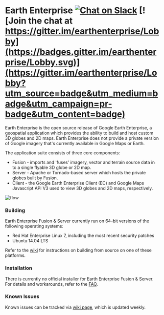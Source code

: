 # Earth Enterprise [![Chat on Slack](https://img.shields.io/badge/chat-slack-ff69b4.svg)](http://slack.opengee.org) [![Join the chat at https://gitter.im/earthenterprise/Lobby](https://badges.gitter.im/earthenterprise/Lobby.svg)](https://gitter.im/earthenterprise/Lobby?utm_source=badge&utm_medium=badge&utm_campaign=pr-badge&utm_content=badge)

Earth Enterprise is the open source release of Google Earth Enterprise, a geospatial application which provides the ability to build and host custom 3D globes and 2D maps.  Earth Enterprise does not provide a private version of Google imagery that's currently available in Google Maps or Earth.

The application suite consists of three core components:
* Fusion - imports and 'fuses' imagery, vector and terrain source data in to a single flyable 3D globe or 2D map.
* Server - Apache or Tornado-based server which hosts the private globes built by Fusion.
* Client - the Google Earth Enterprise Client (EC) and Google Maps Javascript API V3 used to view 3D globes and 2D maps, respectively.

![flow](https://lh3.googleusercontent.com/ZGQH04lc2mYmw1JEx0Jvwiardw5H6cwrmRhSj75pSKF6r1FRwwYUBUIBnTE6n5uY071XV7__mmVDKdV6B1tEpUQwFNYnt1HBfxiz3Hrqbw99HUFQKVFnht11EkPz70xCtuhFlCi3)

### Building
Earth Enterprise Fusion & Server currently run on 64-bit versions of the following operating systems:

* Red Hat Enterprise Linux 7, including the most recent security patches
* Ubuntu 14.04 LTS

Refer to the [wiki](https://github.com/google/earthenterprise/wiki/Build-Instructions) for instructions on building from source on one of these platforms.

### Installation
There is currently no official installer for Earth Enterprise Fusion & Server.  For details and workarounds, refer to the [FAQ](https://github.com/google/earthenterprise/wiki/Frequently-Asked-Questions#ive-built-gee-fusion-and-server-now-how-do-i-install-them).

### Known Issues
Known issues can be tracked via [wiki page](https://github.com/google/earthenterprise/wiki/Known-Issues), which is updated weekly.

